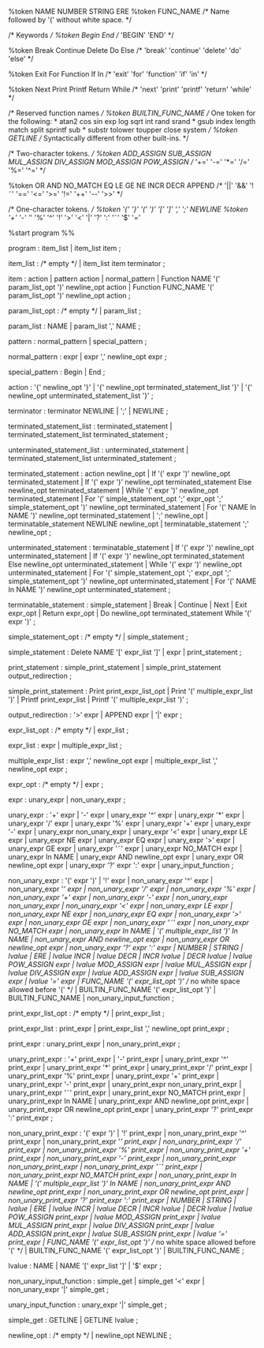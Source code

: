 %token NAME NUMBER STRING ERE
%token FUNC_NAME   /* Name followed by '(' without white space. */


/* Keywords */
%token       Begin   End
/*          'BEGIN' 'END'                            */


%token       Break   Continue   Delete   Do   Else
/*          'break' 'continue' 'delete' 'do' 'else'  */


%token       Exit   For   Function   If   In
/*          'exit' 'for' 'function' 'if' 'in'        */


%token       Next   Print   Printf   Return   While
/*          'next' 'print' 'printf' 'return' 'while' */


/* Reserved function names */
%token BUILTIN_FUNC_NAME
            /* One token for the following:
             * atan2 cos sin exp log sqrt int rand srand
             * gsub index length match split sprintf sub
             * substr tolower toupper close system
             */
%token GETLINE
            /* Syntactically different from other built-ins. */


/* Two-character tokens. */
%token ADD_ASSIGN SUB_ASSIGN MUL_ASSIGN DIV_ASSIGN MOD_ASSIGN POW_ASSIGN
/*     '+='       '-='       '*='       '/='       '%='       '^=' */


%token OR   AND  NO_MATCH   EQ   LE   GE   NE   INCR  DECR  APPEND
/*     '||' '&&' '!˜' '==' '<=' '>=' '!=' '++'  '--'  '>>'   */


/* One-character tokens. */
%token '{' '}' '(' ')' '[' ']' ',' ';' NEWLINE
%token '+' '-' '*' '%' '^' '!' '>' '<' '|' '?' ':' '˜' '$' '='


%start program
%%


program          : item_list
                 | item_list item
                 ;


item_list        : /* empty */
                 | item_list item terminator
                 ;


item             : action
                 | pattern action
                 | normal_pattern
                 | Function NAME      '(' param_list_opt ')'
                       newline_opt action
                 | Function FUNC_NAME '(' param_list_opt ')'
                       newline_opt action
                 ;


param_list_opt   : /* empty */
                 | param_list
                 ;


param_list       : NAME
                 | param_list ',' NAME
                 ;


pattern          : normal_pattern
                 | special_pattern
                 ;


normal_pattern   : expr
                 | expr ',' newline_opt expr
                 ;


special_pattern  : Begin
                 | End
                 ;


action           : '{' newline_opt                             '}'
                 | '{' newline_opt terminated_statement_list   '}'
                 | '{' newline_opt unterminated_statement_list '}'
                 ;


terminator       : terminator NEWLINE
                 |            ';'
                 |            NEWLINE
                 ;


terminated_statement_list : terminated_statement
                 | terminated_statement_list terminated_statement
                 ;


unterminated_statement_list : unterminated_statement
                 | terminated_statement_list unterminated_statement
                 ;


terminated_statement : action newline_opt
                 | If '(' expr ')' newline_opt terminated_statement
                 | If '(' expr ')' newline_opt terminated_statement
                       Else newline_opt terminated_statement
                 | While '(' expr ')' newline_opt terminated_statement
                 | For '(' simple_statement_opt ';'
                      expr_opt ';' simple_statement_opt ')' newline_opt
                      terminated_statement
                 | For '(' NAME In NAME ')' newline_opt
                      terminated_statement
                 | ';' newline_opt
                 | terminatable_statement NEWLINE newline_opt
                 | terminatable_statement ';'     newline_opt
    ;


unterminated_statement : terminatable_statement
                 | If '(' expr ')' newline_opt unterminated_statement
                 | If '(' expr ')' newline_opt terminated_statement
                      Else newline_opt unterminated_statement
                 | While '(' expr ')' newline_opt unterminated_statement
                 | For '(' simple_statement_opt ';'
                  expr_opt ';' simple_statement_opt ')' newline_opt
                      unterminated_statement
                 | For '(' NAME In NAME ')' newline_opt
                      unterminated_statement
                 ;


terminatable_statement : simple_statement
                 | Break
                 | Continue
                 | Next
                 | Exit expr_opt
                 | Return expr_opt
                 | Do newline_opt terminated_statement While '(' expr ')'
                 ;


simple_statement_opt : /* empty */
                 | simple_statement
                 ;


simple_statement : Delete NAME '[' expr_list ']'
                 | expr
                 | print_statement
                 ;


print_statement  : simple_print_statement
                 | simple_print_statement output_redirection
                 ;


simple_print_statement : Print  print_expr_list_opt
                 | Print  '(' multiple_expr_list ')'
                 | Printf print_expr_list
                 | Printf '(' multiple_expr_list ')'
                 ;


output_redirection : '>'    expr
                 | APPEND expr
                 | '|'    expr
                 ;


expr_list_opt    : /* empty */
                 | expr_list
                 ;


expr_list        : expr
                 | multiple_expr_list
                 ;


multiple_expr_list : expr ',' newline_opt expr
                 | multiple_expr_list ',' newline_opt expr
                 ;


expr_opt         : /* empty */
                 | expr
                 ;


expr             : unary_expr
                 | non_unary_expr
                 ;


unary_expr       : '+' expr
                 | '-' expr
                 | unary_expr '^'      expr
                 | unary_expr '*'      expr
                 | unary_expr '/'      expr
                 | unary_expr '%'      expr
                 | unary_expr '+'      expr
                 | unary_expr '-'      expr
                 | unary_expr          non_unary_expr
                 | unary_expr '<'      expr
                 | unary_expr LE       expr
                 | unary_expr NE       expr
                 | unary_expr EQ       expr
                 | unary_expr '>'      expr
                 | unary_expr GE       expr
                 | unary_expr '˜'      expr
                 | unary_expr NO_MATCH expr
                 | unary_expr In NAME
                 | unary_expr AND newline_opt expr
                 | unary_expr OR  newline_opt expr
                 | unary_expr '?' expr ':' expr
                 | unary_input_function
                 ;


non_unary_expr   : '(' expr ')'
                 | '!' expr
                 | non_unary_expr '^'      expr
                 | non_unary_expr '*'      expr
                 | non_unary_expr '/'      expr
                 | non_unary_expr '%'      expr
                 | non_unary_expr '+'      expr
                 | non_unary_expr '-'      expr
                 | non_unary_expr          non_unary_expr
                 | non_unary_expr '<'      expr
                 | non_unary_expr LE       expr
                 | non_unary_expr NE       expr
                 | non_unary_expr EQ       expr
                 | non_unary_expr '>'      expr
                 | non_unary_expr GE       expr
                 | non_unary_expr '˜'      expr
                 | non_unary_expr NO_MATCH expr
                 | non_unary_expr In NAME
                 | '(' multiple_expr_list ')' In NAME
                 | non_unary_expr AND newline_opt expr
                 | non_unary_expr OR  newline_opt expr
                 | non_unary_expr '?' expr ':' expr
                 | NUMBER
                 | STRING
                 | lvalue
                 | ERE
                 | lvalue INCR
                 | lvalue DECR
                 | INCR lvalue
                 | DECR lvalue
                 | lvalue POW_ASSIGN expr
                 | lvalue MOD_ASSIGN expr
                 | lvalue MUL_ASSIGN expr
                 | lvalue DIV_ASSIGN expr
                 | lvalue ADD_ASSIGN expr
                 | lvalue SUB_ASSIGN expr
                 | lvalue '=' expr
                 | FUNC_NAME '(' expr_list_opt ')'
                      /* no white space allowed before '(' */
                 | BUILTIN_FUNC_NAME '(' expr_list_opt ')'
                 | BUILTIN_FUNC_NAME
                 | non_unary_input_function
                 ;


print_expr_list_opt : /* empty */
                 | print_expr_list
                 ;


print_expr_list  : print_expr
                 | print_expr_list ',' newline_opt print_expr
                 ;


print_expr       : unary_print_expr
                 | non_unary_print_expr
                 ;


unary_print_expr : '+' print_expr
                 | '-' print_expr
                 | unary_print_expr '^'      print_expr
                 | unary_print_expr '*'      print_expr
                 | unary_print_expr '/'      print_expr
                 | unary_print_expr '%'      print_expr
                 | unary_print_expr '+'      print_expr
                 | unary_print_expr '-'      print_expr
                 | unary_print_expr          non_unary_print_expr
                 | unary_print_expr '˜'      print_expr
                 | unary_print_expr NO_MATCH print_expr
                 | unary_print_expr In NAME
                 | unary_print_expr AND newline_opt print_expr
                 | unary_print_expr OR  newline_opt print_expr
                 | unary_print_expr '?' print_expr ':' print_expr
                 ;


non_unary_print_expr : '(' expr ')'
                 | '!' print_expr
                 | non_unary_print_expr '^'      print_expr
                 | non_unary_print_expr '*'      print_expr
                 | non_unary_print_expr '/'      print_expr
                 | non_unary_print_expr '%'      print_expr
                 | non_unary_print_expr '+'      print_expr
                 | non_unary_print_expr '-'      print_expr
                 | non_unary_print_expr          non_unary_print_expr
                 | non_unary_print_expr '˜'      print_expr
                 | non_unary_print_expr NO_MATCH print_expr
                 | non_unary_print_expr In NAME
                 | '(' multiple_expr_list ')' In NAME
                 | non_unary_print_expr AND newline_opt print_expr
                 | non_unary_print_expr OR  newline_opt print_expr
                 | non_unary_print_expr '?' print_expr ':' print_expr
                 | NUMBER
                 | STRING
                 | lvalue
                 | ERE
                 | lvalue INCR
                 | lvalue DECR
                 | INCR lvalue
                 | DECR lvalue
                 | lvalue POW_ASSIGN print_expr
                 | lvalue MOD_ASSIGN print_expr
                 | lvalue MUL_ASSIGN print_expr
                 | lvalue DIV_ASSIGN print_expr
                 | lvalue ADD_ASSIGN print_expr
                 | lvalue SUB_ASSIGN print_expr
                 | lvalue '=' print_expr
                 | FUNC_NAME '(' expr_list_opt ')'
                     /* no white space allowed before '(' */
                 | BUILTIN_FUNC_NAME '(' expr_list_opt ')'
                 | BUILTIN_FUNC_NAME
                 ;


lvalue           : NAME
                 | NAME '[' expr_list ']'
                 | '$' expr
                 ;


non_unary_input_function : simple_get
                 | simple_get '<' expr
                 | non_unary_expr '|' simple_get
                 ;


unary_input_function : unary_expr '|' simple_get
                 ;


simple_get       : GETLINE
                 | GETLINE lvalue
                 ;


newline_opt      : /* empty */
                 | newline_opt NEWLINE
                 ;

